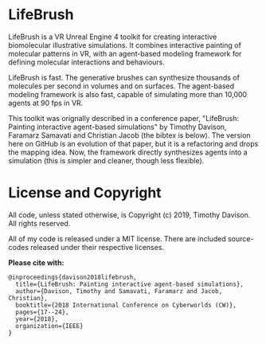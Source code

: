 # LifeBrush
LifeBrush is a VR Unreal Engine 4 toolkit for creating interactive biomolecular illustrative simulations. It combines interactive painting of molecular patterns in VR, with an agent-based modeling framework for defining molecular interactions and behaviours. 

LifeBrush is fast. The generative brushes can synthesize thousands of molecules per second in volumes and on surfaces. The agent-based modeling framework is also fast, capable of simulating more than 10,000 agents at 90 fps in VR.

This toolkit was orignally described in a conference paper, "LifeBrush: Painting interactive agent-based simulations" by Timothy Davison, Faramarz Samavati and Christian Jacob (the bibtex is below). The version here on GitHub is an evolution of that paper, but it is a refactoring and drops the mapping idea. Now, the framework directly synthesizes agents into a simulation (this is simpler and cleaner, though less flexible). 

# License and Copyright 

All code, unless stated otherwise, is Copyright (c) 2019, Timothy Davison. All rights reserved.

All of my code is released under a MIT license. There are included source-codes released under their respective licenses.

**Please cite with:**
```
@inproceedings{davison2018lifebrush,
  title={LifeBrush: Painting interactive agent-based simulations},
  author={Davison, Timothy and Samavati, Faramarz and Jacob, Christian},
  booktitle={2018 International Conference on Cyberworlds (CW)},
  pages={17--24},
  year={2018},
  organization={IEEE}
}
```
